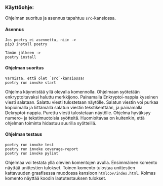 ### Käyttöohje:

Ohjelman suoritus ja asennus tapahtuu `src`-kansiossa.

#### Asennus

    Jos poetry ei asennettu, niin ->
    pip3 install poetry
    
    Tämän jälkeen ->
    poetry install
    
#### Ohjelman suoritus

    Varmista, että olet `src`-kansiossa!
    poetry run invoke start

Ohjelma käynnistää yllä olevalla komennolla. Ohjelmaan syötetään enkryptoitavaksi haluttu merkkijono. Painamalla Enkryptoi-nappia kyseinen viesti salataan. Salattu viesti tulostetaan näytölle. Salatun viestin voi purkaa kopioimalla ja liittämällä salatun viestin tekstikenttään, ja painamalla Dekryptoi-nappia. Purettu viesti tulostetaan näytölle. Ohjelma hyväksyy numero- ja tekstimuotoisia syötteitä. Huomioitavaa on kuitenkin, että ohjelman toiminta hidastuu suurilla syötteillä.  

#### Ohjelman testaus
    
    poetry run invoke test
    poetry run invoke coverage-report
    poetry run invoke pylint
    
Ohjelmaa voi testata yllä olevien komentojen avulla. Ensimmäinen komento näyttää unittestien tulokset. Toinen komento tulostaa unittestien kattavuuden
graafisessa muodossa kansioon `htmlcov/index.html`. Kolmas komento näyttää koodin laatutestauksen tulokset.
    

